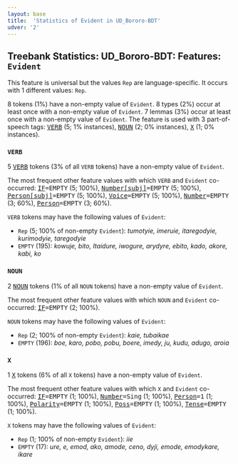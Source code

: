 ```yaml
---
layout: base
title:  'Statistics of Evident in UD_Bororo-BDT'
udver: '2'
---
```


## Treebank Statistics: UD_Bororo-BDT: Features: `Evident`

This feature is universal but the values `Rep` are language-specific.
It occurs with 1 different values: `Rep`.

8 tokens (1%) have a non-empty value of `Evident`.
8 types (2%) occur at least once with a non-empty value of `Evident`.
7 lemmas (3%) occur at least once with a non-empty value of `Evident`.
The feature is used with 3 part-of-speech tags: <tt><a href="bor_bdt-pos-VERB.html">VERB</a></tt> (5; 1% instances), <tt><a href="bor_bdt-pos-NOUN.html">NOUN</a></tt> (2; 0% instances), <tt><a href="bor_bdt-pos-X.html">X</a></tt> (1; 0% instances).

### `VERB`

5 <tt><a href="bor_bdt-pos-VERB.html">VERB</a></tt> tokens (3% of all `VERB` tokens) have a non-empty value of `Evident`.

The most frequent other feature values with which `VERB` and `Evident` co-occurred: <tt><a href="bor_bdt-feat-IF.html">IF</a></tt><tt>=EMPTY</tt> (5; 100%), <tt><a href="bor_bdt-feat-Number-subj.html">Number[subj]</a></tt><tt>=EMPTY</tt> (5; 100%), <tt><a href="bor_bdt-feat-Person-subj.html">Person[subj]</a></tt><tt>=EMPTY</tt> (5; 100%), <tt><a href="bor_bdt-feat-Voice.html">Voice</a></tt><tt>=EMPTY</tt> (5; 100%), <tt><a href="bor_bdt-feat-Number.html">Number</a></tt><tt>=EMPTY</tt> (3; 60%), <tt><a href="bor_bdt-feat-Person.html">Person</a></tt><tt>=EMPTY</tt> (3; 60%).

`VERB` tokens may have the following values of `Evident`:

* `Rep` (5; 100% of non-empty `Evident`): <em>tumotyie, imeruie, itaregodyie, kurimodyie, taregodyie</em>
* `EMPTY` (195): <em>kowuje, bito, Itaidure, iwogure, arydyre, ebito, kado, akore, kabi, ko</em>

### `NOUN`

2 <tt><a href="bor_bdt-pos-NOUN.html">NOUN</a></tt> tokens (1% of all `NOUN` tokens) have a non-empty value of `Evident`.

The most frequent other feature values with which `NOUN` and `Evident` co-occurred: <tt><a href="bor_bdt-feat-IF.html">IF</a></tt><tt>=EMPTY</tt> (2; 100%).

`NOUN` tokens may have the following values of `Evident`:

* `Rep` (2; 100% of non-empty `Evident`): <em>kaie, tubaikae</em>
* `EMPTY` (196): <em>boe, karo, pobo, pobu, boere, imedy, ju, kudu, adugo, aroia</em>

### `X`

1 <tt><a href="bor_bdt-pos-X.html">X</a></tt> tokens (6% of all `X` tokens) have a non-empty value of `Evident`.

The most frequent other feature values with which `X` and `Evident` co-occurred: <tt><a href="bor_bdt-feat-IF.html">IF</a></tt><tt>=EMPTY</tt> (1; 100%), <tt><a href="bor_bdt-feat-Number.html">Number</a></tt><tt>=Sing</tt> (1; 100%), <tt><a href="bor_bdt-feat-Person.html">Person</a></tt><tt>=1</tt> (1; 100%), <tt><a href="bor_bdt-feat-Polarity.html">Polarity</a></tt><tt>=EMPTY</tt> (1; 100%), <tt><a href="bor_bdt-feat-Poss.html">Poss</a></tt><tt>=EMPTY</tt> (1; 100%), <tt><a href="bor_bdt-feat-Tense.html">Tense</a></tt><tt>=EMPTY</tt> (1; 100%).

`X` tokens may have the following values of `Evident`:

* `Rep` (1; 100% of non-empty `Evident`): <em>iie</em>
* `EMPTY` (17): <em>ure, e, emod, ako, amode, ceno, dyji, emode, emodykare, ikare</em>

